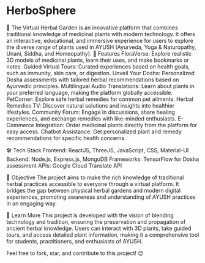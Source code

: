 # HerboSphere
 🌿 The Virtual Herbal Garden is an innovative platform that combines traditional knowledge of medicinal plants with modern technology. It offers an interactive, educational, and immersive experience for users to explore the diverse range of plants used in AYUSH (Ayurveda, Yoga &amp; Naturopathy, Unani, Siddha, and Homeopathy).
🚀 Features
FloraVerse: Explore realistic 3D models of medicinal plants, learn their uses, and make bookmarks or notes.
Guided Virtual Tours: Curated experiences based on health goals, such as immunity, skin care, or digestion.
Unveil Your Dosha: Personalized Dosha assessments with tailored herbal recommendations based on Ayurvedic principles.
Multilingual Audio Translations: Learn about plants in your preferred language, making the platform globally accessible.
PetCorner: Explore safe herbal remedies for common pet ailments.
Herbal Remedies TV: Discover natural solutions and insights into healthier lifestyles.
Community Forum: Engage in discussions, share healing experiences, and exchange remedies with like-minded enthusiasts.
E-Commerce Integration: Order medicinal plants directly from the platform for easy access.
Chatbot Assistance: Get personalized plant and remedy recommendations for specific health concerns.

🛠️ Tech Stack
Frontend: ReactJS, ThreeJS, JavaScript, CSS, Material-UI
Backend: Node.js, Express.js, MongoDB
Frameworks: TensorFlow for Dosha assessment
APIs: Google Cloud Translate API

🎯 Objective
The project aims to make the rich knowledge of traditional herbal practices accessible to everyone through a virtual platform. It bridges the gap between physical herbal gardens and modern digital experiences, promoting awareness and understanding of AYUSH practices in an engaging way.

📖 Learn More
This project is developed with the vision of blending technology and tradition, ensuring the preservation and propagation of ancient herbal knowledge. Users can interact with 3D plants, take guided tours, and access detailed plant information, making it a comprehensive tool for students, practitioners, and enthusiasts of AYUSH.

Feel free to fork, star, and contribute to this project! 😊
